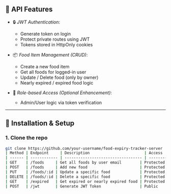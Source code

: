 ## 🔐 API Features

- 🔒 *JWT Authentication*:
  - Generate token on login
  - Protect private routes using JWT
  - Tokens stored in HttpOnly cookies

- 📦 *Food Item Management (CRUD)*:
  - Create a new food item
  - Get all foods for logged-in user
  - Update / Delete food (only by owner)
  - Nearly expired / expired food logic

- 🧠 *Role-based Access (Optional Enhancement)*:
  - Admin/User logic via token verification

---

## 🔧 Installation & Setup

### 1. Clone the repo

```bash
git clone https://github.com/your-username/food-expiry-tracker-server
| Method | Endpoint     | Description                        | Access    |
| ------ | ------------ | ---------------------------------- | --------- |
| GET    | /foods     | Get all foods by user email        | Protected |
| POST   | /foods     | Add new food                       | Protected |
| PUT    | /foods/:id | Update a specific food             | Protected |
| DELETE | /foods/:id | Delete a specific food             | Protected |
| GET    | /expired   | Get expired or nearly expired food | Protected |
| POST   | /jwt       | Generate JWT Token                 | Public    |
